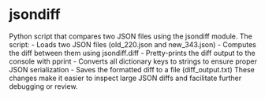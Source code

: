 # jsondiff
 Python script that compares two JSON files using the jsondiff module. The script:  - Loads two JSON files (old_220.json and new_343.json) - Computes the diff between them using jsondiff.diff - Pretty-prints the diff output to the console with pprint - Converts all dictionary keys to strings to ensure proper JSON serialization - Saves the formatted diff to a file (diff_output.txt)  These changes make it easier to inspect large JSON diffs and facilitate further debugging or review.
